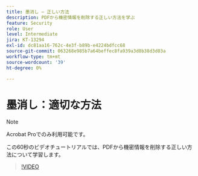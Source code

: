 ```yaml
---
title: 墨消し – 正しい方法
description: PDFから機密情報を削除する正しい方法を学ぶ
feature: Security
role: User
level: Intermediate
jira: KT-13294
exl-id: dc81aa16-762c-4e3f-b89b-e4224bdfcc68
source-git-commit: 063268e985b7a64beffec8fa939a3d8b38d3d03a
workflow-type: tm+mt
source-wordcount: '39'
ht-degree: 0%

---
```


# 墨消し：適切な方法

>[!NOTE]
>
>Acrobat Proでのみ利用可能です。

この60秒のビデオチュートリアルでは、PDFから機密情報を削除する正しい方法について学習します。

>[!VIDEO](https://video.tv.adobe.com/v/3411377?quality=12&learn=on&hidetitle=true)
